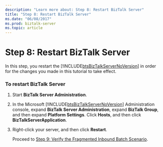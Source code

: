 ```yaml
---
description: "Learn more about: Step 8: Restart BizTalk Server"
title: "Step 8: Restart BizTalk Server"
ms.date: "06/08/2017"
ms.prod: biztalk-server
ms.topic: article
---
```

# Step 8: Restart BizTalk Server
In this step, you restart the [!INCLUDE[btsBizTalkServerNoVersion](../../includes/btsbiztalkservernoversion-md.md)] in order for the changes you made in this tutorial to take effect.  
  
### To restart BizTalk Server  
  
1. Start **BizTalk Server Administration**.  
  
2. In the Microsoft [!INCLUDE[btsBizTalkServerNoVersion](../../includes/btsbiztalkservernoversion-md.md)] Administration console, expand **BizTalk Server Administration**, expand **BizTalk Group**, and then expand **Platform Settings**. Click **Hosts**, and then click **BizTalkServerApplication**.  
  
3. Right-click your server, and then click **Restart**.  
  
   Proceed to [Step 9: Verify the Fragmented Inbound Batch Scenario](../../adapters-and-accelerators/accelerator-hl7/step-9-verify-the-fragmented-inbound-batch-scenario.md).
